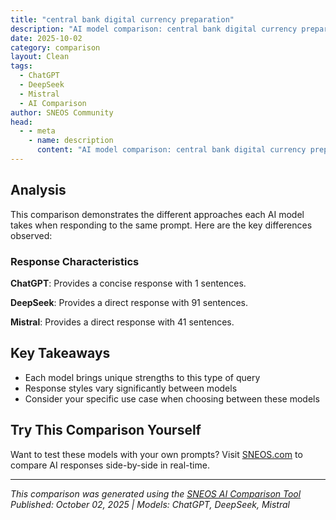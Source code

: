 ```yaml
---
title: "central bank digital currency preparation"
description: "AI model comparison: central bank digital currency preparation..."
date: 2025-10-02
category: comparison
layout: Clean
tags:
  - ChatGPT
  - DeepSeek
  - Mistral
  - AI Comparison
author: SNEOS Community
head:
  - - meta
    - name: description
      content: "AI model comparison: central bank digital currency preparation..."
---
```


<ChatComparison
  title="central bank digital currency preparation"
  prompt="central bank digital currency preparation"
  :responses='{
    "ChatGPT": "Preparing for the implementation of a Central Bank Digital Currency (CBDC) involves several critical steps and considerations for central banks, governments, and stakeholders. Here are key aspects to consider in the preparation of a CBDC:\n\n### 1. Research and Feasibility Studies\n- **Market Analysis**: Assess the demand and potential use cases for a CBDC in your economy.\n- **Technology Assessment**: Evaluate existing technologies (blockchain, DLT, etc.) to determine the best approach for implementing a CBDC.\n- **International Best Practices**: Study the experiences and models of CBDC implementations from other countries.\n\n### 2. Policy Development\n- **Objectives**: Define the primary goals of introducing a CBDC (e.g., enhancing payment efficiency, financial inclusion, reducing cash dependency).\n- **Framework Development**: Create a regulatory and legal framework governing the issuance and management of the CBDC.\n- **Monetary Policy Considerations**: Determine how a CBDC might impact monetary policy and financial stability.\n\n### 3. Design and Technical Architecture\n- **CBDC Design**: Decide whether the CBDC will be account-based or token-based and determine its privacy features.\n- **Security Measures**: Develop robust security protocols to protect against fraud, hacking, and data breaches.\n- **Interoperability**: Ensure that the CBDC can interact with existing payment systems and other digital currencies.\n\n### 4. Stakeholder Engagement\n- **Public Consultation**: Engage with the public, financial institutions, and other stakeholders to gather input and build support.\n- **Educational Initiatives**: Inform the public about the benefits, risks, and usage of the CBDC to promote adoption and trust.\n\n### 5. Pilot Programs\n- **Testing and Prototyping**: Launch pilot programs to test the CBDC in a controlled environment, evaluate user experience, and gather data for further refinement.\n- **Feedback Loop**: Analyze feedback from pilot participants to make necessary adjustments before full-scale implementation.\n\n### 6. Infrastructure Development\n- **Payment Infrastructure**: Establish the necessary infrastructure for processing CBDC transactions efficiently.\n- **Scalability Considerations**: Ensure that the system can handle a large volume of transactions without performance degradation.\n\n### 7. Legal and Regulatory Framework\n- **Regulatory Compliance**: Ensure the CBDC adheres to existing laws and financial regulations.\n- **Data Privacy Laws**: Develop policies that address data privacy and customer protection in line with local regulations.\n\n### 8. Full-Scale Implementation\n- **Launch Strategy**: Plan for a phased rollout of the CBDC, starting with targeted groups before nationwide adoption.\n- **Monitoring and Evaluation**: Implement metrics to monitor the performance of the CBDC post-launch and evaluate its impact on the economy.\n\n### 9. Ongoing Maintenance and Upgrades\n- **Continuous Improvement**: Regularly update the CBDC system to incorporate technological advancements and address challenges.\n- **Adaptation to Feedback**: Be responsive to user feedback and make adjustments to enhance usability and functionality.\n\n### Conclusion\nThe preparation for a CBDC is a multifaceted and collaborative process that requires careful planning, stakeholder engagement, and ongoing evaluation. Successful implementation can lead to a more efficient payment system, increased financial inclusion, and a strengthened monetary framework.",
    "DeepSeek": "Of course. Here is a comprehensive overview of Central Bank Digital Currency (CBDC) preparation, broken down into key areas that central banks and governments are actively working on.\n\nThe \u0022preparation\u0022 for a CBDC is a multi-year, multi-phase process involving technical, economic, legal, and social dimensions. It\u0027s not just about building a digital payment system, but about re-evaluating the very nature of money in the digital age.\n\n---\n\n### Phase 1: Motivation \u0026 High-Level Design\n\nThis is the \u0022why\u0022 and \u0022what\u0022 stage.\n\n**1. Defining Objectives:**\nA central bank must first answer: *Why are we even considering a CBDC?* Common motivations include:\n*   **Financial Inclusion:** Providing a safe, state-backed payment method for the unbanked.\n*   **Payment System Efficiency \u0026 Resilience:** Creating a modern, robust, and potentially real-time payment infrastructure.\n*   **Monetary Policy Implementation:** Offering new tools for transmitting policy (e.g., direct stimulus, programmable money with expiry).\n*   **Countering Private Digital Currencies:** Providing a public alternative to stablecoins and other private digital assets to maintain monetary sovereignty.\n*   **Reducing Costs of Cash:** Managing the high cost of printing, storing, and transporting physical cash.\n*   **Combating Illicit Activity:** Potentially improving the traceability of transactions (a double-edged sword with privacy concerns).\n\n**2. Choosing the Model:**\nThis is a fundamental design choice with vast implications.\n*   **Retail CBDC (rCBDC):** For general public use, like digital cash.\n*   **Wholesale CBDC (wCBDC):** For financial institutions for interbank settlements and securities transactions.\n*   **Hybrid or Two-Tier Model:** The most likely model, where the central bank issues the CBDC but relies on commercial banks and Payment Service Providers (PSPs) for distribution, customer onboarding, and services. This preserves the role of the private sector.\n\n**3. Core Architecture Decisions:**\n*   **Account-Based vs. Token-Based:**\n    *   **Account-Based:** Like a bank account, tied to your identity. Requires verification for every transaction.\n    *   **Token-Based:** Like physical cash, a digital token is transferred. Focuses on the authenticity of the token itself, potentially allowing for more anonymity in small transactions.\n*   **Infrastructure Type:**\n    *   **Centralized Ledger:** A traditional database controlled by the central bank. Efficient but a single point of failure.\n    *   **Distributed Ledger Technology (DLT):** A shared, synchronized database across multiple institutions (e.g., blockchain). Can enhance resilience and allow for \u0022smart contract\u0022 functionality but is more complex.\n\n---\n\n### Phase 2: Deep Dive Research \u0026 Development\n\nThis is the \u0022how\u0022 stage, involving intense technical and policy work.\n\n**1. Technology \u0026 Infrastructure:**\n*   **Platform Development:** Building and testing the core platform, whether DLT-based or centralized.\n*   **Interoperability:** Ensuring the CBDC system can work with existing payment systems (RTGS, card networks) and future ones.\n*   **Security \u0026 Cryptography:** Developing robust security protocols to prevent counterfeiting, double-spending, and cyberattacks. This is paramount.\n*   **Offline Functionality:** A major technical challenge. Creating a system that allows for small, \u0022proximity-based\u0022 payments when internet access is unavailable, mimicking cash.\n\n**2. Policy \u0026 Regulatory Framework:**\n*   **Legal Tender Status:** Does the CBDC become legal tender? This requires legislative changes.\n*   **Privacy \u0026 Data Governance:** This is the most critical and sensitive area. Striking a balance between:\n    *   User privacy for legitimate transactions.\n    *   The ability for authorities to combat money laundering and terrorist financing (AML/CFT).\n    *   A common proposal is a **tiered anonymity** model, where small transactions are private, but larger ones have identity checks.\n*   **Impact on Financial Intermediation (Disintermediation Risk):**\n    *   **The Big Risk:** In a crisis, people might rapidly move their money from commercial banks to the \u0022safe\u0022 CBDC, causing a bank run.\n    *   **Mitigation Strategies:** Proposed solutions include:\n        *   **Tiered Remuneration:** Paying no or negative interest on large CBDC holdings.\n        *   **Holding Limits:** Capping the amount of CBDC any individual or entity can hold.\n*   **AML/CFT Compliance:** Designing the system to seamlessly integrate with existing financial surveillance tools without compromising all privacy.\n\n---\n\n### Phase 3: Piloting \u0026 Testing\n\nBefore a full launch, extensive testing is non-negotiable.\n\n**1. Proof-of-Concept (PoC):** Internal tests to validate a specific technology or feature.\n**2. Pilot Programs:** Limited-scale, live pilots with real users and real transactions.\n    *   **Examples:**\n        *   **China (e-CNY):** Large-scale pilots during the 2022 Olympics and across major cities.\n        *   **Sweden (e-Krona):** Testing technical solutions with participants from the private sector.\n        *   **The Bahamas (Sand Dollar):** One of the first fully launched retail CBDCs, serving as a live test case.\n    *   **Goals of a Pilot:**\n        *   Test technology scalability and security.\n        *   Understand user experience and adoption drivers.\n        *   Study the impact on financial behavior and the banking system.\n        *   Refine policy rules (e.g., are holding limits effective?).\n\n---\n\n### Phase 4: Implementation \u0026 Rollout\n\nThe final preparation for public launch.\n\n**1. Legislation \u0026 Regulation:** Enacting the final laws and regulations governing the use, privacy, and legal status of the CBDC.\n**2. Partnership \u0026 Ecosystem Building:** Onboarding commercial banks, fintechs, and PSPs to distribute the CBDC and build wallets and services on top of it.\n**3. Public Education \u0026 Communication:** A massive public campaign is crucial. The public needs to understand:\n    *   What a CBDC is and isn\u0027t (it\u0027s not a cryptocurrency).\n    *   How to use it safely.\n    *   How their privacy is protected.\n    *   The benefits over existing payment methods.\n**4. Phased Rollout Plan:** A gradual launch, perhaps by region, by user group, or with transaction limits, to manage risks and ensure system stability.\n\n---\n\n### Key Challenges in Preparation\n\n*   **The Privacy Paradox:** Balancing individual privacy with regulatory transparency.\n*   **Cybersecurity:** Creating a \u0022fortress\u0022 system that is a high-value target for attackers.\n*   **Financial System Stability:** Avoiding unintended consequences like bank runs or reduced bank lending.\n*   **User Adoption \u0026 Usability:** Making it so easy and beneficial that people choose to use it over cards, cash, and apps.\n*   **Cross-Border Payments:** The holy grail. Making different countries\u0027 CBDCs interoperable is an enormous, ongoing challenge being tackled by the BIS Innovation Hub and others.\n\n### Global Snapshot of Preparation\n\n*   **Advanced (Launched):** The Bahamas (Sand Dollar), Jamaica (JAM-DEX), Nigeria (e-Naira).\n*   **Advanced (Pilot Stage):** China (e-CNY), India (Digital Rupee), Sweden (e-Krona), Saudi Arabia \u0026 UAE (Project Aber - cross-border wCBDC).\n*   **Research \u0026 Development Stage:** The **Eurozone** (Digital Euro project in preparation phase), the **UK** (Digital Pound in design phase), the **United States** (still in early research and policy debate).\n\nIn summary, CBDC preparation is a deliberate and complex process. It\u0027s less about a race to be first and more about being right\u2014ensuring that a future digital currency enhances, rather than destabilizes, the financial system and serves the public interest.",
    "Mistral": "Central Bank Digital Currency (CBDC) preparation involves several key steps to ensure a smooth and successful implementation. Here\u0027s a roadmap to help central banks prepare for CBDC:\n\n1. **Research and Understanding:**\n   - Study the concepts of CBDC, digital assets, and distributed ledger technology (DLT).\n   - Understand the motivations, benefits, and risks of introducing a CBDC.\n   - Learn from other central banks\u0027 experiences and pilots.\n\n2. **Define Objectives:**\n   - Clearly outline the objectives for issuing a CBDC, such as financial inclusion, payment efficiency, or monetary policy transmission.\n   - Identify the target users (retail, wholesale, or both) and use cases.\n\n3. **Legal and Regulatory Framework:**\n   - Assess the existing legal and regulatory framework for digital currencies and identify any necessary amendments.\n   - Consider the implications for monetary policy, financial stability, and data privacy.\n\n4. **Design and Technical Considerations:**\n   - Determine the key features of the CBDC, such as:\n     - Bearer vs. account-based.\n     - Anonymity vs. traceability.\n     - Interest-bearing or not.\n     - Offline functionality.\n     - Programmability and smart contract capabilities.\n   - Choose the appropriate technology and platform (e.g., DLT, blockchain, or traditional centralized infrastructure).\n   - Ensure robust cybersecurity measures.\n\n5. **Stakeholder Engagement:**\n   - Consult with commercial banks, payment service providers, technology firms, and other relevant stakeholders.\n   - Foster public awareness and understanding of CBDC through education and communication campaigns.\n\n6. **Pilot Testing:**\n   - Conduct pilot tests or proofs of concept (PoCs) to assess the feasibility and functionality of the CBDC.\n   - Gather user feedback and make necessary adjustments.\n\n7. **Interoperability and Integration:**\n   - Ensure the CBDC can interoperate with existing payment systems and other digital currencies.\n   - Consider cross-border implications and potential collaboration with other central banks.\n\n8. **Risk Management:**\n   - Identify and mitigate potential risks, such as operational, financial, and reputational risks.\n   - Develop contingency plans to address potential challenges during and after implementation.\n\n9. **Monitoring and Evaluation:**\n   - Establish a framework to monitor and evaluate the performance and impact of the CBDC.\n   - Regularly review and update the CBDC design and features as needed.\n\n10. **Gradual Implementation:**\n    - Follow a phased approach for full-scale CBDC implementation, allowing for continuous learning and adaptation.\n\nBy following these steps, central banks can effectively prepare for the introduction of a CBDC and ensure its success."
  }'
  published-date="11:14"
/>

## Analysis

This comparison demonstrates the different approaches each AI model takes when responding to the same prompt. Here are the key differences observed:

### Response Characteristics

**ChatGPT**: Provides a concise response with 1 sentences. 

**DeepSeek**: Provides a direct response with 91 sentences. 

**Mistral**: Provides a direct response with 41 sentences. 

## Key Takeaways

- Each model brings unique strengths to this type of query
- Response styles vary significantly between models
- Consider your specific use case when choosing between these models

## Try This Comparison Yourself

Want to test these models with your own prompts? Visit [SNEOS.com](https://sneos.com) to compare AI responses side-by-side in real-time.

---

*This comparison was generated using the [SNEOS AI Comparison Tool](https://sneos.com)*
*Published: October 02, 2025 | Models: ChatGPT, DeepSeek, Mistral*

